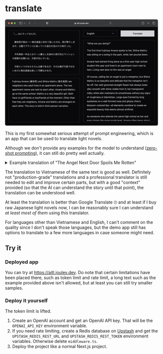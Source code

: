 # translate

![Demo](./demo.png)

This is my first somewhat serious attempt of prompt engineering, which is an app that can be used to translate light novels.

Although we don't provide any examples for the model to understand ([zero-shot prompting](https://www.promptingguide.ai/techniques/zeroshot)), it can still do pretty well actually.

<details>
<summary>Example translation of "The Angel Next Door Spoils Me Rotten"</summary>

### Original text

The very first lines of the light novel, volume 1, in Japanese.

### Provided context

> Fujimiya Amane (藤宮周) and Shiina Mahiru (椎名真昼) are neighbors who each lives in an apartment alone. The two apartment rooms are next to each other. Amane and Mahiru go to the same school. Mahiru is a very beautiful girl. Both have no girlfriends or boyfriends at the moment. Other than that they are neighbors, Amane and Mahiru are strangers to each other. The story is told in third-person narration.

### Translated content

Original text in Japanese &copy; 佐伯さん, SB Creative Corp. English text are completely AI translation.

> "...What are you doing?"
>
> The first time Fujimiya Amane spoke to her, Shiina Mahiru was sitting on a swing in the park, amidst pouring rain.
>
> Amane had started living alone as a first-year high school student this year, and his apartment room was right next to Mahiru's. An angel lived there.
>
> Of course, calling her an angel was just a metaphor, but Mahiru's beauty and delicacy were no joke.
>
> Her well-maintained straight ash-colored hair always looked silky smooth and shiny. Her translucent milky-white skin had a smoothness that knew no roughness or blemishes. She boasted delicate beauty with all the elements of long eyelashes framing her large eyes lined with a well-shaped nose bridge and glossy cherry-colored lips.
>
> Being in the same high school as her, and even in the same grade level, Amane often heard about Mahiru's reputation as an academically talented beauty.
>
> In fact, she always ranked first on exams and excelled in physical education classes like an ace player. Although Amane didn't know much since they were in different classes, if rumors were true then she might be close to being perfect herself.
>
> There seemed to be no visible flaws; she was beautiful both in appearance and academic performance. And yet she remained humble without arrogance or shyness—a personality that could easily make someone popular among others.
>
> With such a beautiful girl living next door, it must have been an envy-inducing situation for some boys indeed.
>
> However, Amane had no intention of getting involved with her romantically or otherwise.
>
> Of course, Mahiru appeared attractive even to him.
>
> But he simply saw himself as just neighbors—nothing more—and he had neither the opportunity nor any intention of interacting with her anyway.
> If he did get involved with her somehow, he would surely attract jealousy from other boys. Besides, if simply living next door was enough to become friends, then the boys who fell in love with her wouldn't have had any trouble either.
>
> Furthermore, it didn't necessarily mean that being attractive as a person of the opposite sex and having romantic feelings for someone would always lead to a relationship. For Amane, Mahiru was just a beautiful girl to admire from afar.
>
> So he had no expectations of developing any sweet or sour relationships and thus had no intention of getting involved or even making contact with her just because they were neighbors.
>
> Therefore, when he saw her standing alone in the rain without an umbrella looking lost, he couldn't help but give her a suspicious look as if she were some kind of intruder.
>
> Despite it being raining heavily enough for everyone else to hurry straight home without taking detours, she sat on the swing all by herself at the park located between school and their apartment building.
> (What is she doing out here in the rain?)
>
> The sky was dim due to thick gray clouds blocking sunlight since morning. The rain made visibility poor, but one could immediately recognize her with that distinctive ash-colored hair and school uniform.
>
> He couldn't understand why she wasn't using an umbrella and instead allowed herself to get wet like this.
> It didn't seem like she was waiting for anyone either; she didn't seem bothered by getting wet as she absentmindedly looked somewhere else.
> Her slightly raised face lacked color due to its naturally pale complexion—it even appeared somewhat bluish-white.
> She seemed prone to catching a cold quickly under such conditions. And yet Mahiru quietly stayed there without intending to go back inside—maybe it's something she preferred doing on her own? It might not be appropriate for others to interfere.
>
> Thinking so, Amane scratched his head while trying to slip past beside the park—then suddenly noticed that Mahiru's face looked distorted as if about to cry. He couldn't help but feel a pang of conscience.
> It's not like he wanted to get involved with her or anything; it was simply that leaving someone with such a face alone made him feel somewhat guilty, nothing more.
>
> "...What are you doing?"
>
> He tried to sound as nonchalant as possible, meaning no ill intentions. Mahiru shook her long hair that seemed heavy with moisture and turned towards him.
> Her beautiful face remained unchanged.
>
> Even though she was wet from the rain, her radiance didn't diminish at all. If anything, the rain became a prop that highlighted her face even more—she truly was an attractive woman who could make water drip off her.
>
> Her double eyelids opened wide as she looked at him.
>
> At least Mahiru recognized Amane as her neighbor. They occasionally passed each other in the morning after all.
> However, being suddenly spoken to by someone she had never interacted with before and having contact initiated by a complete stranger caused a slight hint of caution to appear in her caramel-colored eyes.
>
> "Mr. Fujimiya... Do you need something from me?"
>
> Ah, so she remembered his last name—a strange feeling washed over him—but at the same time, he sensed that this would probably only reinforce her wariness rather than ease it.
> Certainly, if someone were approached by another person they barely knew—even if not entirely unfamiliar—it made sense for them to be on guard.
>
> Perhaps she just didn't want much involvement with people of the opposite sex either? It seemed like boys from both upper and lower grades at school often confessed their feelings or approached Mahiru; maybe Amane came across as having ulterior motives too?

</details>

The translation to Vietnamese of the same text is good as well. Definitely not "production-grade" translations and a professional translator is still needed to edit and improve certain parts, but with a good "context" provided (so that the AI can understand the story until that point), the translation can be understood well.

At least the translation is better than Google Translate 🙄 and at least if I buy raw Japanese light novels now, I can be reasonably sure I can understand _at least most of them_ using this translator.

For languages other than Vietnamese and English, I can't comment on the quality since I don't speak those languages, but the demo app still has options to translate to a few more languages in case someone might need.

## Try it

### Deployed app

You can try at https://aitl.joulev.dev. Do note that certain limitations have been placed there, such as token limit and rate limit, a long text such as the example provided above isn't allowed, but at least you can still try smaller samples.

### Deploy it yourself

The token limit is lifted.

1. Create an OpenAI account and get an OpenAI API key. That will be the `OPENAI_API_KEY` environment variable.
2. If you need rate limiting, create a Redis database on [Upstash](https://upstash.com/) and get the `UPSTASH_REDIS_REST_URL` and `UPSTASH_REDIS_REST_TOKEN` environment variables. Otherwise delete `middleware.ts`.
3. Deploy the project like a normal Next.js project.
